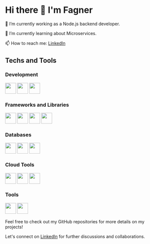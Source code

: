 # Hi there 👋 I'm Fagner

🔭 I’m currently working as a Node.js backend developer.

🌱 I’m currently learning about Microservices.

📫 How to reach me: [LinkedIn](https://www.linkedin.com/in/fagner-santiago-10442786/)

## Techs and Tools

### Development

<img src="https://cdn.jsdelivr.net/gh/devicons/devicon/icons/javascript/javascript-plain.svg" width="35" height="35"> <img src="https://cdn.jsdelivr.net/gh/devicons/devicon/icons/typescript/typescript-plain.svg" width="35" height="35"> <img src="https://cdn.jsdelivr.net/gh/devicons/devicon/icons/nodejs/nodejs-plain.svg" width="35" height="35">

### Frameworks and Libraries

<img src="https://cdn.jsdelivr.net/gh/devicons/devicon/icons/express/express-original.svg" width="35" height="35"> <img src="https://cdn.jsdelivr.net/gh/devicons/devicon/icons/nestjs/nestjs-plain.svg" width="35" height="35"> <img src="https://cdn.jsdelivr.net/gh/devicons/devicon/icons/jest/jest-plain.svg" width="35" height="35"> <img src="https://cdn.jsdelivr.net/gh/devicons/devicon/icons/react/react-original.svg" width="35" height="35">

### Databases

<img src="https://cdn.jsdelivr.net/gh/devicons/devicon/icons/postgresql/postgresql-plain.svg" width="35" height="35"> <img src="https://cdn.jsdelivr.net/gh/devicons/devicon/icons/amazonwebservices/amazonwebservices-original.svg" width="35" height="35"> <img src="https://cdn.jsdelivr.net/gh/devicons/devicon/icons/firebase/firebase-plain.svg" width="35" height="35">

### Cloud Tools

<img src="https://cdn.jsdelivr.net/gh/devicons/devicon/icons/amazonwebservices/amazonwebservices-original.svg" width="35" height="35"> <img src="https://cdn.jsdelivr.net/gh/devicons/devicon/icons/googlecloud/googlecloud-plain.svg" width="35" height="35"> <img src="https://cdn.jsdelivr.net/gh/devicons/devicon/icons/docker/docker-plain.svg" width="35" height="35">

### Tools

<img src="https://cdn.jsdelivr.net/gh/devicons/devicon/icons/git/git-plain.svg" width="35" height="35"> <img src="https://cdn.jsdelivr.net/gh/devicons/devicon/icons/vscode/vscode-original.svg" width="35" height="35">

Feel free to check out my GitHub repositories for more details on my projects!

Let's connect on [LinkedIn](https://www.linkedin.com/in/fagner-santiago-10442786/) for further discussions and collaborations.
